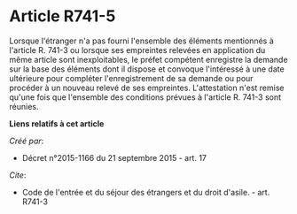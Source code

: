 # Article R741-5

Lorsque l'étranger n'a pas fourni l'ensemble des éléments mentionnés à l'article R. 741-3 ou lorsque ses empreintes relevées
en application du même article sont inexploitables, le préfet compétent enregistre la demande sur la base des éléments dont
il dispose et convoque l'intéressé à une date ultérieure pour compléter l'enregistrement de sa demande ou pour procéder à un
nouveau relevé de ses empreintes. L'attestation n'est remise qu'une fois que l'ensemble des conditions prévues à l'article R.
741-3 sont réunies.

**Liens relatifs à cet article**

_Créé par_:

  - Décret n°2015-1166 du 21 septembre 2015 - art. 17

_Cite_:

  - Code de l'entrée et du séjour des étrangers et du droit d'asile. - art. R741-3
